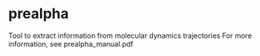 # prealpha
Tool to extract information from molecular dynamics trajectories
For more information, see prealpha_manual.pdf
